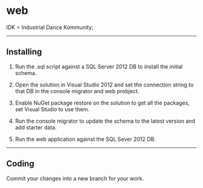 web
===

IDK = Industrial Dance Kommunity;


----------------------
Installing
----------------------

1. Run the .sql script against a SQL Server 2012 DB to install the initial schema.

2. Open the solution in Visual Studio 2012 and set the connection string to that DB in the console migrator and web probject.

3. Enable NuGet package restore on the solution to get all the packages, set Visual Studio to use them.

4. Run the console migrator to update the schema to the latest version and add starter data.

5. Run the web application against the SQL Sever 2012 DB.


----------------------
Coding
----------------------

Commit your changes into a new branch for your work. 
